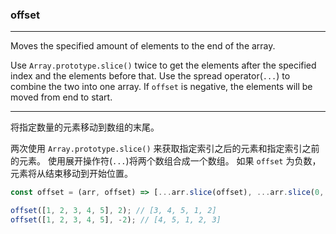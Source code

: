 ### offset

------------

Moves the specified amount of elements to the end of the array.

Use `Array.prototype.slice()` twice to get the elements after the specified index and the elements before that.
Use the spread operator(`...`) to combine the two into one array.
If `offset` is negative, the elements will be moved from end to start.

------------

将指定数量的元素移动到数组的末尾。

两次使用 `Array.prototype.slice()` 来获取指定索引之后的元素和指定索引之前的元素。
使用展开操作符(`...`)将两个数组合成一个数组。
如果 `offset` 为负数，元素将从结束移动到开始位置。

```js
const offset = (arr, offset) => [...arr.slice(offset), ...arr.slice(0, offset)];
```

```js
offset([1, 2, 3, 4, 5], 2); // [3, 4, 5, 1, 2]
offset([1, 2, 3, 4, 5], -2); // [4, 5, 1, 2, 3]
```

